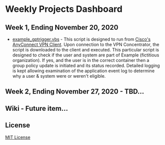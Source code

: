 # Weekly Projects Dashboard

## Week 1, Ending November 20, 2020
* [example_gptrigger.vbs](example_gptrigger.vbs) - This script is designed to run from [Cisco's AnyConnect VPN Client](https://www.cisco.com/c/en/us/support/security/anyconnect-secure-mobility-client-v4-x/model.html).  Upon connection to the VPN Concentrator, the script is downloaded to the client and executed.  This particular script is designed to check if the user and system are part of Example (fictitious organization).  If yes, and the user is in the correct container then a group policy update is initiated and its status recorded.  Detailed logging is kept allowing examination of the application event log to determine why a user & system were or weren't eligible.

## Week 2, Ending November 27, 2020 - TBD...

## Wiki - Future item...

## License
[MIT License](LICENSE)
